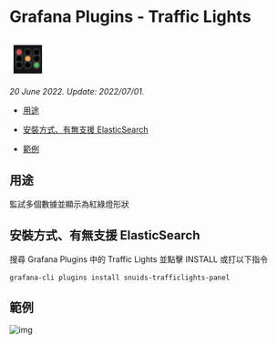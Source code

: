 # Grafana Plugins - Traffic Lights 

![img](Traffic_Lights_icon.png)

*20 June 2022. Update: 2022/07/01.*

* [用途](#use)

* [安裝方式、有無支援 ElasticSearch](#install)

* [範例](#example)

<h2 id="use">用途</h2>

監試多個數據並顯示為紅綠燈形狀

<h2 id="install">安裝方式、有無支援 ElasticSearch</h2>

搜尋 Grafana Plugins 中的 Traffic Lights 並點擊 INSTALL 或打以下指令

    grafana-cli plugins install snuids-trafficlights-panel

<h2 id="example">範例</h2>

![img](AJAX.png)

